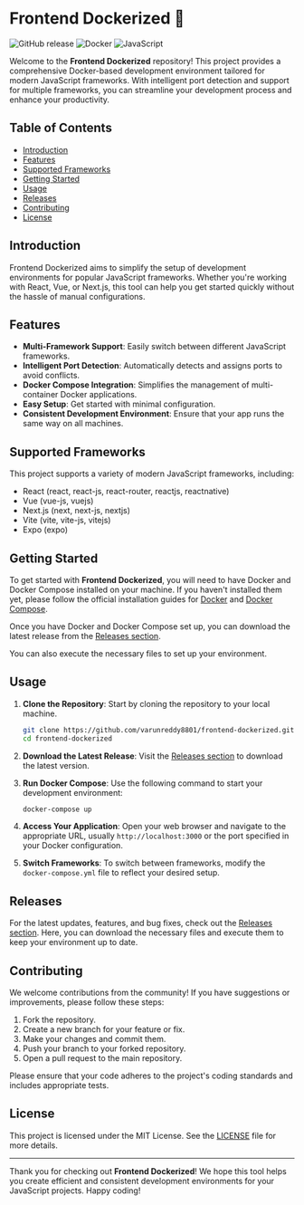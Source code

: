 # Frontend Dockerized 🚀

![GitHub release](https://img.shields.io/github/release/varunreddy8801/frontend-dockerized.svg)
![Docker](https://img.shields.io/badge/Docker-%230db7ed.svg?logo=docker&logoColor=white)
![JavaScript](https://img.shields.io/badge/JavaScript-%23323330.svg?logo=javascript&logoColor=F7DF1E)

Welcome to the **Frontend Dockerized** repository! This project provides a comprehensive Docker-based development environment tailored for modern JavaScript frameworks. With intelligent port detection and support for multiple frameworks, you can streamline your development process and enhance your productivity.

## Table of Contents

- [Introduction](#introduction)
- [Features](#features)
- [Supported Frameworks](#supported-frameworks)
- [Getting Started](#getting-started)
- [Usage](#usage)
- [Releases](#releases)
- [Contributing](#contributing)
- [License](#license)

## Introduction

Frontend Dockerized aims to simplify the setup of development environments for popular JavaScript frameworks. Whether you're working with React, Vue, or Next.js, this tool can help you get started quickly without the hassle of manual configurations. 

## Features

- **Multi-Framework Support**: Easily switch between different JavaScript frameworks.
- **Intelligent Port Detection**: Automatically detects and assigns ports to avoid conflicts.
- **Docker Compose Integration**: Simplifies the management of multi-container Docker applications.
- **Easy Setup**: Get started with minimal configuration.
- **Consistent Development Environment**: Ensure that your app runs the same way on all machines.

## Supported Frameworks

This project supports a variety of modern JavaScript frameworks, including:

- React (react, react-js, react-router, reactjs, reactnative)
- Vue (vue-js, vuejs)
- Next.js (next, next-js, nextjs)
- Vite (vite, vite-js, vitejs)
- Expo (expo)

## Getting Started

To get started with **Frontend Dockerized**, you will need to have Docker and Docker Compose installed on your machine. If you haven't installed them yet, please follow the official installation guides for [Docker](https://docs.docker.com/get-docker/) and [Docker Compose](https://docs.docker.com/compose/install/).

Once you have Docker and Docker Compose set up, you can download the latest release from the [Releases section](https://github.com/varunreddy8801/frontend-dockerized/releases). 

You can also execute the necessary files to set up your environment.

## Usage

1. **Clone the Repository**: Start by cloning the repository to your local machine.

   ```bash
   git clone https://github.com/varunreddy8801/frontend-dockerized.git
   cd frontend-dockerized
   ```

2. **Download the Latest Release**: Visit the [Releases section](https://github.com/varunreddy8801/frontend-dockerized/releases) to download the latest version. 

3. **Run Docker Compose**: Use the following command to start your development environment:

   ```bash
   docker-compose up
   ```

4. **Access Your Application**: Open your web browser and navigate to the appropriate URL, usually `http://localhost:3000` or the port specified in your Docker configuration.

5. **Switch Frameworks**: To switch between frameworks, modify the `docker-compose.yml` file to reflect your desired setup.

## Releases

For the latest updates, features, and bug fixes, check out the [Releases section](https://github.com/varunreddy8801/frontend-dockerized/releases). Here, you can download the necessary files and execute them to keep your environment up to date.

## Contributing

We welcome contributions from the community! If you have suggestions or improvements, please follow these steps:

1. Fork the repository.
2. Create a new branch for your feature or fix.
3. Make your changes and commit them.
4. Push your branch to your forked repository.
5. Open a pull request to the main repository.

Please ensure that your code adheres to the project's coding standards and includes appropriate tests.

## License

This project is licensed under the MIT License. See the [LICENSE](LICENSE) file for more details.

---

Thank you for checking out **Frontend Dockerized**! We hope this tool helps you create efficient and consistent development environments for your JavaScript projects. Happy coding!